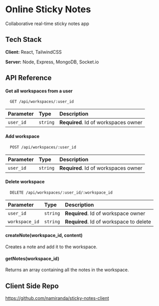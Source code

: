 
# Online Sticky Notes

 Collaborative real-time sticky notes app

 


## Tech Stack

**Client:** React, TailwindCSS

**Server:** Node, Express, MongoDB, Socket.io

  
## API Reference

#### Get all workspaces from a user

```http
  GET /api/workspaces/:user_id
```

| Parameter | Type     | Description                |
| :-------- | :------- | :------------------------- |
| `user_id` | `string` | **Required**. Id of workspaces owner |

#### Add workspace 

```http
  POST /api/workspaces/:user_id
```

| Parameter | Type     | Description                       |
| :-------- | :------- | :-------------------------------- |
| `user_id`      | `string` | **Required**. Id of workspaces owner |

#### Delete workspace 

```http
  DELETE /api/workspaces/:user_id/:workspace_id
```

| Parameter | Type     | Description                       |
| :-------- | :------- | :-------------------------------- |
| `user_id`      | `string` | **Required**. Id of workspace owner |
| `workspace_id`      | `string` | **Required**. Id of workspace to delete  |


#### createNote(workspace_id, content)

Creates a note and add it to the workspace.

#### getNotes(workspace_id)

Returns an array containing all the notes in the workspace.
  
  
  ## Client Side Repo
  
  https://github.com/namiranda/sticky-notes-client
